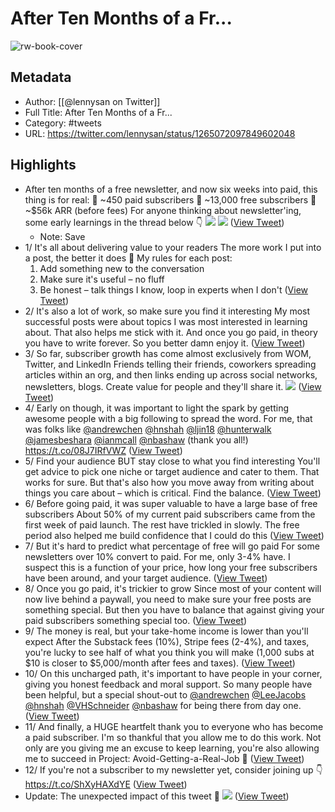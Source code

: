 # After Ten Months of a Fr...

![rw-book-cover](https://pbs.twimg.com/profile_images/1592990461517389824/iln8hi1f.jpg)

## Metadata
- Author: [[@lennysan on Twitter]]
- Full Title: After Ten Months of a Fr...
- Category: #tweets
- URL: https://twitter.com/lennysan/status/1265072097849602048

## Highlights
- After ten months of a free newsletter, and now six weeks into paid, this thing is for real:
  🙏 ~450 paid subscribers 
  👋 ~13,000 free subscribers 
  🤯 ~$56k ARR (before fees) 
  For anyone thinking about newsletter'ing, some early learnings in the thread below 👇 
  ![](https://pbs.twimg.com/media/EY5wAU6UMAAzVCy.png) 
  ![](https://pbs.twimg.com/media/EY5wBr8UEAASVnd.jpg) ([View Tweet](https://twitter.com/lennysan/status/1265072097849602048))
    - Note: Save
- 1/ It's all about delivering value to your readers
  The more work I put into a post, the better it does 🤔
  My rules for each post:
  1. Add something new to the conversation
  2. Make sure it's useful – no fluff
  3. Be honest – talk things I know, loop in experts when I don't ([View Tweet](https://twitter.com/lennysan/status/1265072099699224576))
- 2/ It's also a lot of work, so make sure you find it interesting
  My most successful posts were about topics I was most interested in learning about. That also helps me stick with it.
  And once you go paid, in theory you have to write forever. So you better damn enjoy it. ([View Tweet](https://twitter.com/lennysan/status/1265072101016219648))
- 3/ So far, subscriber growth has come almost exclusively from WOM, Twitter, and LinkedIn
  Friends telling their friends, coworkers spreading articles within an org, and then links ending up across social networks, newsletters, blogs.
  Create value for people and they'll share it. 
  ![](https://pbs.twimg.com/media/EY5wEioVAAILPbS.png) ([View Tweet](https://twitter.com/lennysan/status/1265072102115172352))
- 4/ Early on though, it was important to light the spark by getting awesome people with a big following to spread the word.
  For me, that was folks like <a href="https://twitter.com/andrewchen">@andrewchen</a> <a href="https://twitter.com/hnshah">@hnshah</a> <a href="https://twitter.com/ljin18">@ljin18</a> <a href="https://twitter.com/hunterwalk">@hunterwalk</a> <a href="https://twitter.com/jamesbeshara">@jamesbeshara</a> <a href="https://twitter.com/ianmcall">@ianmcall</a> <a href="https://twitter.com/nbashaw">@nbashaw</a> (thank you all!)
  https://t.co/08J7IRfVWZ ([View Tweet](https://twitter.com/lennysan/status/1265072104031973377))
- 5/ Find your audience BUT stay close to what you find interesting
  You'll get advice to pick one niche or target audience and cater to them. That works for sure. But that's also how you move away from writing about things you care about – which is critical. Find the balance. ([View Tweet](https://twitter.com/lennysan/status/1265072105541910529))
- 6/ Before going paid, it was super valuable to have a large base of free subscribers
  About 50% of my current paid subscribers came from the first week of paid launch. The rest have trickled in slowly. 
  The free period also helped me build confidence that I could do this ([View Tweet](https://twitter.com/lennysan/status/1265072106741456896))
- 7/ But it's hard to predict what percentage of free will go paid
  For some newsletters over 10% convert to paid. For me, only 3-4% have. I suspect this is a function of your price, how long your free subscribers have been around, and your target audience. ([View Tweet](https://twitter.com/lennysan/status/1265072107861360641))
- 8/ Once you go paid, it's trickier to grow
  Since most of your content will now live behind a paywall, you need to make sure your free posts are something special. 
  But then you have to balance that against giving your paid subscribers something special too. ([View Tweet](https://twitter.com/lennysan/status/1265072109392285698))
- 9/ The money is real, but your take-home income is lower than you'll expect
  After the Substack fees (10%), Stripe fees (2-4%), and taxes, you're lucky to see half of what you think you will make (1,000 subs at $10 is closer to $5,000/month after fees and taxes). ([View Tweet](https://twitter.com/lennysan/status/1265072110533111808))
- 10/ On this uncharged path, it's important to have people in your corner, giving you honest feedback and moral support.
  So many people have been helpful, but a special shout-out to <a href="https://twitter.com/andrewchen">@andrewchen</a> <a href="https://twitter.com/LeeJacobs">@LeeJacobs</a> <a href="https://twitter.com/hnshah">@hnshah</a> <a href="https://twitter.com/VHSchneider">@VHSchneider</a> <a href="https://twitter.com/nbashaw">@nbashaw</a> for being there from day one. ([View Tweet](https://twitter.com/lennysan/status/1265072112202444801))
- 11/ And finally, a HUGE heartfelt thank you to everyone who has become a paid subscriber. I'm so thankful that you allow me to do this work. Not only are you giving me an excuse to keep learning, you're also allowing me to succeed in Project: Avoid-Getting-a-Real-Job 🙏 ([View Tweet](https://twitter.com/lennysan/status/1265072113343324160))
- 12/ If you're not a subscriber to my newsletter yet, consider joining up 👇
  https://t.co/ShXyHAXdYE ([View Tweet](https://twitter.com/lennysan/status/1265072114530279424))
- Update: The unexpected impact of this tweet 🏒 
  ![](https://pbs.twimg.com/media/EZEb1QoU4AEyTzA.jpg) ([View Tweet](https://twitter.com/lennysan/status/1265823574176051200))
